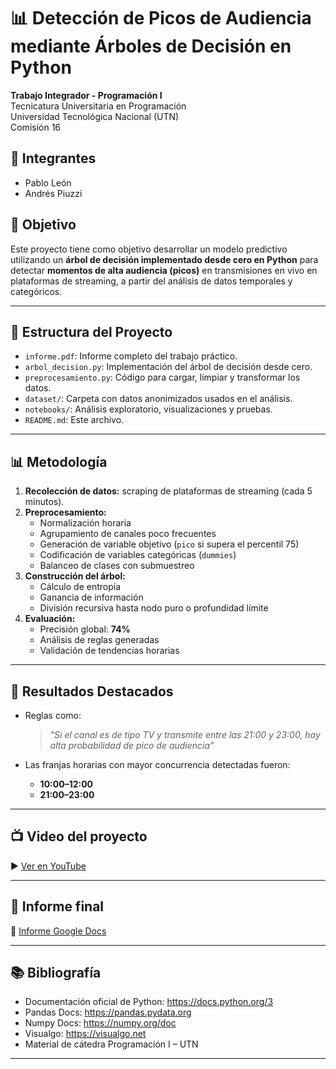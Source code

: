 # 📊 Detección de Picos de Audiencia mediante Árboles de Decisión en Python

**Trabajo Integrador - Programación I**  
Tecnicatura Universitaria en Programación  
Universidad Tecnológica Nacional (UTN)  
Comisión 16

## 👥 Integrantes
- Pablo León  
- Andrés Piuzzi  

## 🎯 Objetivo

Este proyecto tiene como objetivo desarrollar un modelo predictivo utilizando un **árbol de decisión implementado desde cero en Python** para detectar **momentos de alta audiencia (picos)** en transmisiones en vivo en plataformas de streaming, a partir del análisis de datos temporales y categóricos.

---

## 📁 Estructura del Proyecto

- `informe.pdf`: Informe completo del trabajo práctico.
- `arbol_decision.py`: Implementación del árbol de decisión desde cero.
- `preprocesamiento.py`: Código para cargar, limpiar y transformar los datos.
- `dataset/`: Carpeta con datos anonimizados usados en el análisis.
- `notebooks/`: Análisis exploratorio, visualizaciones y pruebas.
- `README.md`: Este archivo.

---

## 📊 Metodología

1. **Recolección de datos:** scraping de plataformas de streaming (cada 5 minutos).
2. **Preprocesamiento:**
   - Normalización horaria
   - Agrupamiento de canales poco frecuentes
   - Generación de variable objetivo (`pico` si supera el percentil 75)
   - Codificación de variables categóricas (`dummies`)
   - Balanceo de clases con submuestreo
3. **Construcción del árbol:**
   - Cálculo de entropía
   - Ganancia de información
   - División recursiva hasta nodo puro o profundidad límite
4. **Evaluación:**  
   - Precisión global: **74%**
   - Análisis de reglas generadas
   - Validación de tendencias horarias

---

## 📌 Resultados Destacados

- Reglas como:  
  > *"Si el canal es de tipo TV y transmite entre las 21:00 y 23:00, hay alta probabilidad de pico de audiencia"*

- Las franjas horarias con mayor concurrencia detectadas fueron:
  - **10:00–12:00**
  - **21:00–23:00**

---

## 📺 Video del proyecto

▶️ [Ver en YouTube](https://www.youtube.com/watch?v=5XGH7UwnH4w)

---

## 📄 Informe final

📝 [Informe Google Docs](https://docs.google.com/document/d/1jPzpIeFYGhfunefu3rNap2XHFQfVTWLzE31EAIKllk0/edit?usp=sharing)

---

## 📚 Bibliografía

- Documentación oficial de Python: https://docs.python.org/3  
- Pandas Docs: https://pandas.pydata.org  
- Numpy Docs: https://numpy.org/doc  
- Visualgo: https://visualgo.net  
- Material de cátedra Programación I – UTN  

---


